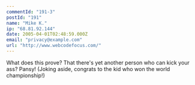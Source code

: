 ```yaml
---
commentId: "191-3"
postId: "191"
name: "Mike K."
ip: "68.81.92.144"
date: 2005-04-01T02:48:59.000Z
email: "privacy@example.com"
url: "http://www.webcodefocus.com/"
---
```

<p>What does this prove? That there's yet another person who can kick your ass? Pansy!
(Joking aside, congrats to the kid who won the world championship!)</p>